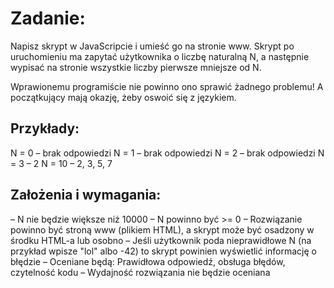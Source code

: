 # Zadanie:
Napisz skrypt w JavaScripcie i umieść go na stronie www. Skrypt po uruchomieniu ma zapytać użytkownika o liczbę naturalną N, a następnie wypisać na stronie wszystkie liczby pierwsze mniejsze od N.

Wprawionemu programiście nie powinno ono sprawić żadnego problemu! A początkujący mają okazję, żeby oswoić się z językiem.

## Przykłady:
N = 0 – brak odpowiedzi
N = 1 – brak odpowiedzi
N = 2 – brak odpowiedzi
N = 3 – 2
N = 10 – 2, 3, 5, 7

## Założenia i wymagania:
– N nie będzie większe niż 10000
– N powinno być >= 0
– Rozwiązanie powinno być stroną www (plikiem HTML), a skrypt może być osadzony w środku HTML-a lub osobno
– Jeśli użytkownik poda nieprawidłowe N (na przykład wpisze "lol" albo -42) to skrypt powinien wyświetlić informację o błędzie
– Oceniane będą: Prawidłowa odpowiedź, obsługa błędów, czytelność kodu
– Wydajność rozwiązania nie będzie oceniana